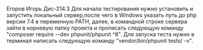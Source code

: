 Егоров Игорь Дис-214.3 
Для начала тестирования нужно установить и запустить локальный сервер,после чего в Windows указать путь до php версии 7.4 в переменную PATH, далее, в командной строке сервера зайти в корневую папку проекта и прописать следующую команду "composer require --dev phpunit/phpunit ^8".
Для запуска теста нужно в терминал написать следующую команду "vendor/bin/phpunit tests/ -v".
